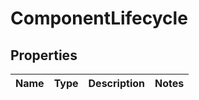 # ComponentLifecycle

## Properties
Name | Type | Description | Notes
------------ | ------------- | ------------- | -------------
